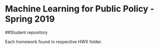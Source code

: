 # Machine Learning for Public Policy - Spring 2019

##Student repository


Each homework found in respective HWX folder.



